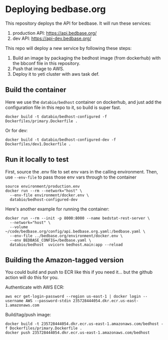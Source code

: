 # Deploying bedbase.org

This repository deploys the API for bedbase. It will run these services:

1. production API: https://api.bedbase.org/
2. dev API: https://api-dev.bedbase.org/

This repo will deploy a new service by following these steps:

1. Build an image by packaging the bedhost image (from dockerhub) with the bbconf file in this repository.
2. Push that image to AWS.
3. Deploy it to yeti cluster with aws task def.

## Build the container

Here we use the `databio/bedhost` container on dockerhub, and just add the configuration file in this repo to it, so build is super fast.

```
docker build -t databio/bedhost-configured -f Dockerfiles/primary.Dockerfile .
```

Or for dev:

```
docker build -t databio/bedhost-configured-dev -f Dockerfiles/dev1.Dockerfile .
```

## Run it locally to test

First, source the .env file to set env vars in the calling environment.
Then, use `--env-file` to pass those env vars through to the container

```
source environment/production.env
docker run --rm --network="host" \
  --env-file environment/docker.env \
  databio/bedhost-configured-dev
```

Here's another example for running the container:

```
docker run --rm --init -p 8000:8000 --name bedstat-rest-server \
  --network="host" \
  --volume ~/code/bedbase.org/config/api.bedbase.org.yaml:/bedbase.yaml \
  --env-file ../bedbase.org/environment/docker.env \
  --env BEDBASE_CONFIG=/bedbase.yaml \
  databio/bedhost  uvicorn bedhost.main:app --reload
```

## Building the Amazon-tagged version

You could build and push to ECR like this if you need it... but the github action will do this for you.

Authenticate with AWS ECR:
```
aws ecr get-login-password --region us-east-1 | docker login --username AWS --password-stdin 235728444054.dkr.ecr.us-east-1.amazonaws.com
```

Build/tag/push image:
```
docker build -t 235728444054.dkr.ecr.us-east-1.amazonaws.com/bedhost -f Dockerfiles/primary.Dockerfile .
docker push 235728444054.dkr.ecr.us-east-1.amazonaws.com/bedhost
```
